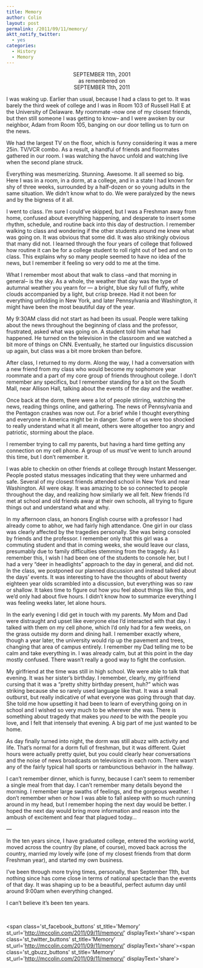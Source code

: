 ```yaml
---
title: Memory
author: Colin
layout: post
permalink: /2011/09/11/memory/
aktt_notify_twitter:
  - yes
categories:
  - History
  - Memory
---
```

<p style="text-align: center;">
  SEPTEMBER 11th, 2001<br /> as remembered on<br /> SEPTEMBER 11th, 2011
</p>

I was waking up. Earlier than usual, because I had a class to get to. It was barely the third week of college and I was in Room 103 of Russell Hall E at the University of Delaware. My roommate &#8211;now one of my closest friends, but then still someone I was getting to know&#8211; and I were awoken by our neighbor, Adam from Room 105, banging on our door telling us to turn on the news.

We had the largest TV on the floor, which is funny considering it was a mere 25in. TV/VCR combo. As a result, a handful of friends and floormates gathered in our room. I was watching the havoc unfold and watching live when the second plane struck.
<!--more-->
Everything was mesmerizing. Stunning. Awesome. It all seemed so big. Here I was in a room, in a dorm, at a college, and in a state I had known for shy of three weeks, surrounded by a half-dozen or so young adults in the same situation. We didn&#8217;t know what to do. We were paralyzed by the news and by the bigness of it all.

I went to class. I&#8217;m sure I could&#8217;ve skipped, but I was a Freshman away from home, confused about everything happening, and desperate to insert some rhythm, schedule, and routine back into this day of destruction. I remember walking to class and wondering if the other students around me knew what was going on. It was obvious that some did. It was also strikingly obvious that many did not. I learned through the four years of college that followed how routine it can be for a college student to roll right out of bed and on to class. This explains why so many people seemed to have no idea of the news, but I remember it feeling so very odd to me at the time.

What I remember most about that walk to class &#8211;and that morning in general&#8211; is the sky. As a whole, the weather that day was the type of autumnal weather you yearn for &#8212; a bright, blue sky full of fluffy, white clouds accompanied by a light, but crisp breeze. Had it not been for everything unfolding in New York, and later Pennsylvania and Washington, it might have been the most beautiful day of the year.

My 9:30AM class did not start as had been its usual. People were talking about the news throughout the beginning of class and the professor, frustrated, asked what was going on. A student told him what had happened. He turned on the television in the classroom and we watched a bit more of things on CNN. Eventually, he started our linguistics discussion up again, but class was a bit more broken than before.

After class, I returned to my dorm. Along the way, I had a conversation with a new friend from my class who would become my sophomore year roommate and a part of my core group of friends throughout college. I don&#8217;t remember any specifics, but I remember standing for a bit on the South Mall, near Allison Hall, talking about the events of the day and the weather.

Once back at the dorm, there were a lot of people stirring, watching the news, reading things online, and gathering. The news of Pennsylvania and the Pentagon crashes was now out. For a brief while I thought everything and everyone in America might be in danger. Some of us were too shocked to really understand what it all meant, others were altogether too angry and patriotic, storming about the place.

I remember trying to call my parents, but having a hard time getting any connection on my cell phone. A group of us must&#8217;ve went to lunch around this time, but I don&#8217;t remember it.

I was able to checkin on other friends at college through Instant Messenger. People posted status messages indicating that they were unharmed and safe. Several of my closest friends attended school in New York and near Washington. All were okay. It was amazing to be so connected to people throughout the day, and realizing how similarly we all felt. New friends I&#8217;d met at school and old friends away at their own schools, all trying to figure things out and understand what and why.

In my afternoon class, an honors English course with a professor I had already come to abhor, we had fairly high attendance. One girl in our class was clearly affected by the tragedies personally. She was being consoled by friends and the professor. I remember only that this girl was a commuting student and that in coming weeks, she would leave our class, presumably due to family difficulties stemming from the tragedy. As I remember this, I wish I had been one of the students to console her, but I had a very &#8220;deer in headlights&#8221; approach to the day in general, and did not. In the class, we postponed our planned discussion and instead talked about the days&#8217; events. It was interesting to have the thoughts of about twenty eighteen year olds scrambled into a discussion, but everything was so raw or shallow. It takes time to figure out how you feel about things like this, and we&#8217;d only had about five hours. I didn&#8217;t know how to summarize everything I was feeling weeks later, let alone hours.

In the early evening I did get in touch with my parents. My Mom and Dad were distraught and upset like everyone else I&#8217;d interacted with that day. I talked with them on my cell phone, which I&#8217;d only had for a few weeks, on the grass outside my dorm and dining hall. I remember exactly where, though a year later, the university would rip up the pavement and trees, changing that area of campus entirely. I remember my Dad telling me to be calm and take everything in. I was already calm, but at this point in the day mostly confused. There wasn&#8217;t really a good way to fight the confusion.

My girlfriend at the time was still in high school. We were able to talk that evening. It was her sister&#8217;s birthday. I remember, clearly, my girlfriend cursing that it was a &#8220;pretty shitty birthday present, huh?&#8221; which was striking because she so rarely used language like that. It was a small outburst, but really indicative of what everyone was going through that day. She told me how upsetting it had been to learn of everything going on in school and I wished so very much to be wherever she was. There is something about tragedy that makes you *need* to be with the people you love, and I felt that intensely that evening. A big part of me just wanted to be home.

As day finally turned into night, the dorm was still abuzz with activity and life. That&#8217;s normal for a dorm full of freshman, but it was different. Quiet hours were actually pretty quiet, but you could clearly hear conversations and the noise of news broadcasts on televisions in each room. There wasn&#8217;t any of the fairly typical hall sports or rambunctious behavior in the hallway.

I can&#8217;t remember dinner, which is funny, because I can&#8217;t seem to remember a single meal from that day. I can&#8217;t remember many details beyond the morning. I remember large swaths of feelings, and the gorgeous weather. I don&#8217;t remember when or how I was able to fall asleep with so much running around in my head, but I remember hoping the next day would be better. I hoped the next day would bring more information and reason into the ambush of excitement and fear that plagued today…

&#8212;

In the ten years since, I have graduated college, entered the working world, moved across the country (by plane, of course), moved back across the country, married my lovely wife (one of my closest friends from that dorm Freshman year), and started my own business.

I&#8217;ve been through more trying times, personally, than September 11th, but nothing since has come close in terms of national spectacle than the events of that day. It was shaping up to be a beautiful, perfect autumn day until around 9:00am when everything changed.

I can&#8217;t believe it&#8217;s been ten years.

&nbsp;

<span class='st\_facebook\_buttons' st\_title='Memory' st\_url='http://mccolin.com/2011/09/11/memory/' displayText='share'></span><span class='st\_twitter\_buttons' st\_title='Memory' st\_url='http://mccolin.com/2011/09/11/memory/' displayText='share'></span><span class='st\_gbuzz\_buttons' st\_title='Memory' st\_url='http://mccolin.com/2011/09/11/memory/' displayText='share'></span>